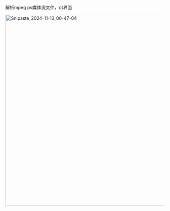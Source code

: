 解析mpeg ps媒体流文件，qt界面

<img width="602" alt="Snipaste_2024-11-13_00-47-04" src="https://github.com/user-attachments/assets/cd351549-ce1c-4eea-9ee9-3fa284246c1f">
